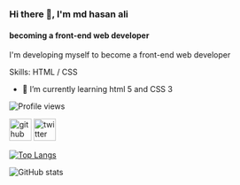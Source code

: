 ### Hi there 👋, I'm md hasan ali
#### becoming a front-end web developer
I'm developing myself to become a front-end web developer



Skills: HTML / CSS

- 🌱 I’m currently learning html 5 and CSS 3 

![Profile views](https://gpvc.arturio.dev/mdhasanali39) 

[<img src='https://cdn.jsdelivr.net/npm/simple-icons@3.0.1/icons/github.svg' alt='github' height='40'>](https://github.com/mdhasanali39)  [<img src='https://cdn.jsdelivr.net/npm/simple-icons@3.0.1/icons/twitter.svg' alt='twitter' height='40'>](https://twitter.com/mdhasanali39)  

[![Top Langs](https://github-readme-stats.vercel.app/api/top-langs/?username=mdhasanali39)](https://github.com/anuraghazra/github-readme-stats)

![GitHub stats](https://github-readme-stats.vercel.app/api?username=mdhasanali39&show_icons=true)  
 

